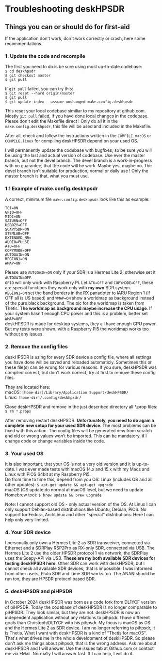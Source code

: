 # Troubleshooting deskHPSDR

## Things you can or should do for first-aid

If the application don't work, don't work correctly or crash, here some recommendations.

### 1. Update the code and recompile

The first you need to do is be sure using most up-to-date codebase:<br>
```$ cd deskhpsdr```<br>
```$ git checkout master```<br>
```$ git pull```<br>

If ```git pull``` failed, you can try this:<br>
```$ git reset --hard origin/master```<br>
```$ git pull```<br>
```$ git update-index --assume-unchanged make.config.deskhpsdr```<br>

This reset your local codebase similiar to my repository at github.com. Mostly ```git pull``` failed, if you have done local changes in the codebase. Please don't edit the Makefile direct ! Only do all it in the ```make.config.deskhpsdr```, this file will be used and included in the Makefile.

After all, check and follow the instructions written in the ```COMPILE.macOS``` or ```COMPILE.linux``` for compiling deskHPSDR depend on your used OS.

I will permanently update the codebase with bugfixes, so be sure you will be using the last and actual version of codebase. Use ever the master branch, but not the devel branch. The devel branch is a work-in-progress with no guarantee, that the code will be work. Maybe yes, maybe no. The devel branch isn't suitable for production, normal or daily use ! Only the master branch is that, what you must use.

### 1.1 Example of make.config.deskhpsdr

A correct, minimum file ```make.config.deskhpsdr``` look like this as example:
```
TCI=ON
GPIO=OFF
MIDI=ON
SATURN=OFF
USBOZY=OFF
SOAPYSDR=ON
STEMLAB=OFF
EXTENDED_NR=
AUDIO=PULSE
ATU=OFF
COPYMODE=OFF
AUTOGAIN=ON
REGION1=ON
WMAP=ON
```
Please use ```AUTOGAIN=ON``` only if your SDR is a Hermes Lite 2, otherwise set it ```AUTOGAIN=OFF```.<br>
```GPIO``` will only work with Raspberry Pi. Let ```ATU=OFF``` and ```COPYMODE=OFF```, these are special functions they work only with **my own** SDR system.<br>
```REGION1=ON``` set the band borders in the RX panadpter to IARU Region 1 (if OFF all is US based) and ```WMAP=ON``` show a worldmap as background instead of the pure black background. The pic for the worldmap is taken from Thetis. **The worldmap as background maybe increase the CPU usage**. If your system hasn't enough CPU power and this is a problem, better set ```WMAP=OFF```.<br>
deskHPSDR is made for desktop systems, they all have enough CPU power. But my tests were shown, with a Raspberry Pi5 the worldmap works too without any issues.


### 2. Remove the config files

deskHPSDR is using for every SDR device a config file, where all settings you have done will be saved and reloaded automaticly. Sometimes this or these file(s) can be wrong for various reasons. If you sure, deskHPSDR was compiled correct, but don't work correct, try at first to remove these config files.

They are located here:<br>
macOS: ```[home-dir]/Library/Application Support/deskHPSDR/```<br>
Linux: ```[home-dir]/.config/deskhpsdr/```<br>

Close deskHPSDR and remove in the just described directory all *.prop files:<br>
```$ rm *.props```<br>

After removing restart deskHPSDR. **Unfortunately, you need to do again a complete new setup for your used SDR device**. The most problems can be fixed with this action. The config files will be generated new from scratch and old or wrong values won't be imported.
This can be mandatory, if I change code or change variables inside the code.

### 3. Your used OS

It is also important, that your OS is not a very old version and it is up-to-date. I was ever made tests with macOS 14.x and 15.x with my Macs and Linux with PiOS 64bit at my Raspberry Pi5.<br>
Do from time to time this, depend from you OS:
Linux (includes OS and all other updates): ```$ apt-get update && apt-get upgrade```<br>
macOS (OS update do normal at macOS level, but we need to update Homebrew too): ```$ brew update && brew upgrade```<br>

Note: I cannot support old OS - only actual version of the OS. At Linux I can only support Debian-based distributions like Ubuntu, Debian, PiOS. No support for Fedora, ArchLinux and other "special" distributions. Here I can help only very limited.

### 4. Your SDR device

I personally only own a Hermes Lite 2 as SDR transceiver, connected via Ethernet and a SDRPlay RSP2Pro as RX-only SDR, connected via USB. The Hermes Lite 2 use the older HPSDR protocol 1 via network, the SDRPlay uses the Soapy-API via USB. **These are my both available SDR devices for testing deskHPSDR here**. Other SDR can work with deskHPSDR, but I cannot check all available SDR devices, that is impossible. I was informed from other users, Pluto SDR and Lime SDR works too. The ANAN should be run too, they are HPSDR protocol based SDR.

### 5. deskHPSDR and piHPSDR

In October 2024 deskHPSDR was born as a code fork from DL1YCF version of piHPSDR. Today the codebase of deskHPSDR is no longer comparable to piHPSDR. They look similar, but they are not. deskHPSDR is now an independent application without any relations to pihpsdr. I have different goals than Christoph/DL1YCF with his pihpsdr. My focus is macOS as OS and the Hermes Lite 2 as SDR device. I am no longer referring to  pihpsdr, it is Thetis. What I want with deskHPSDR is a kind of "Thetis for macOS". That's what drives me in the whole development of deskHPSDR. So please don't ask me things about pihpsdr, that is the wrong address. Ask me about deskHPSDR and I will answer. Use the issues tab at Github.com or contact me via EMail. Normally I will answer fast. If I can help, I will do it.